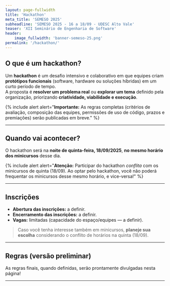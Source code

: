 ```yaml
---
layout: page-fullwidth
title: 'Hackathon'
meta_title: 'SEMESO 2025'
subheadline: 'SEMESO 2025 - 16 a 18/09 - UDESC Alto Vale'
teaser: 'XII Seminário de Engenharia de Software'
header:
    image_fullwidth: 'banner-semeso-25.png'
permalink: '/hackathon/'
---
```


## O que é um hackathon?

Um **hackathon** é um desafio intensivo e colaborativo em que equipes criam **protótipos funcionais** (software, hardware ou soluções híbridas) em um curto período de tempo.  
A proposta é **resolver um problema real** ou **explorar um tema** definido pela organização, priorizando **criatividade, viabilidade e execução**.

{% include alert alert="<strong>Importante:</strong> As regras completas (critérios de avaliação, composição das equipes, permissões de uso de código, prazos e premiações) serão publicadas em breve." %}

---

## Quando vai acontecer?

O hackathon será na **noite de quinta-feira, 18/09/2025**, **no mesmo horário dos minicursos** desse dia.

{% include alert alert="<strong>Atenção:</strong> Participar do hackathon <em>conflita</em> com os minicursos de quinta (18/09). Ao optar pelo hackathon, você não poderá frequentar os minicursos desse mesmo horário, e vice-versa!" %}

---

## Inscrições

-   **Abertura das inscrições:** a definir.
-   **Encerramento das inscrições:** a definir.
-   **Vagas:** limitadas (capacidade do espaço/equipes — a definir).

> Caso você tenha interesse também em minicursos, **planeje sua escolha** considerando o conflito de horários na quinta (18/09).

---

## Regras (versão preliminar)

As regras finais, quando definidas, serão prontamente divulgadas nesta página!

---
